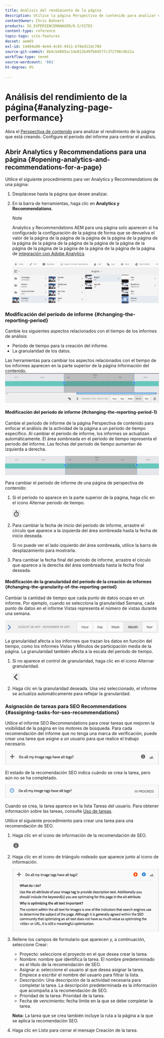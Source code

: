 ```yaml
---
title: Análisis del rendimiento de la página
description: Utilice la página Perspectiva de contenido para analizar el rendimiento de la página que está creando
contentOwner: Chris Bohnert
products: SG_EXPERIENCEMANAGER/6.5/SITES
content-type: reference
topic-tags: site-features
docset: aem65
exl-id: 14484a90-4e44-4c85-9411-b78ed11dc70d
source-git-commit: 8b4cb4065ec14e813b49fb0d577c372790c9b21a
workflow-type: tm+mt
source-wordcount: '661'
ht-degree: 0%

---
```


# Análisis del rendimiento de la página{#analyzing-page-performance}

Abra el [Perspectiva de contenido](/help/sites-authoring/content-insights.md) para analizar el rendimiento de la página que está creando. Configure el periodo del informe para centrar el análisis.

## Abrir Analytics y Recommendations para una página {#opening-analytics-and-recommendations-for-a-page}

Utilice el siguiente procedimiento para ver Analytics y Recommendations de una página:

1. Desplácese hasta la página que desee analizar.
1. En la barra de herramientas, haga clic en **Analytics y Recommendations**.

   >[!NOTE]
   >
   >Analytics y Recommendations AEM para una página solo aparecen si ha configurado la configuración de la página de forma que se devuelva el valor de la página de la página de la página de la página de la página de la página de la página de la página de la página de la página de la página de la página de la página de la página de la página de la página de [integración con Adobe Analytics](/help/sites-administering/adobeanalytics-connect.md).

   ![screen-shot_2019-03-05at115319](assets/screen-shot_2019-03-05at115319.png)

### Modificación del período de informe {#changing-the-reporting-period}

Cambie los siguientes aspectos relacionados con el tiempo de los informes de análisis:

* Período de tiempo para la creación del informe.
* La granularidad de los datos.

Las herramientas para cambiar los aspectos relacionados con el tiempo de los informes aparecen en la parte superior de la página Información del contenido. ![chlimage_1-126](assets/chlimage_1-126.png)

#### Modificación del período de informe {#changing-the-reporting-period-1}

Cambie el periodo de informe de la página Perspectiva de contenido para enfocar el análisis de la actividad de la página a un periodo de tiempo específico. Al cambiar el período de informe, los informes se actualizan automáticamente. El área sombreada en el periodo de tiempo representa el periodo del informe. Las fechas del periodo de tiempo aumentan de izquierda a derecha.

![chlimage_1-127](assets/chlimage_1-127.png)

Para cambiar el período de informe de una página de perspectiva de contenido:

1. Si el periodo no aparece en la parte superior de la página, haga clic en el icono Alternar periodo de tiempo.

   ![Alternar intervalo](do-not-localize/chlimage_1-22.png)

1. Para cambiar la fecha de inicio del período de informe, arrastre el círculo que aparece a la izquierda del área sombreada hasta la fecha de inicio deseada.

   Si no puede ver el lado izquierdo del área sombreada, utilice la barra de desplazamiento para mostrarla.

1. Para cambiar la fecha final del período de informe, arrastre el círculo que aparece a la derecha del área sombreada hasta la fecha final deseada.

#### Modificación de la granularidad del periodo de la creación de informes {#changing-the-granularity-of-the-reporting-period}

Cambiar la cantidad de tiempo que cada punto de datos ocupa en un informe. Por ejemplo, cuando se selecciona la granularidad Semana, cada punto de datos en el informe Vistas representa el número de vistas durante una semana.

![screen_shot_2017-11-29at141001](assets/screen_shot_2017-11-29at141001.png)

La granularidad afecta a los informes que trazan los datos en función del tiempo, como los informes Vistas y Minutos de participación media de la página. La granularidad también afecta a la escala del periodo de tiempo.

1. Si no aparece el control de granularidad, haga clic en el icono Alternar granularidad.

   ![chlimage_1-128](assets/chlimage_1-128.png)

1. Haga clic en la granularidad deseada. Una vez seleccionado, el informe se actualiza automáticamente para reflejar la granularidad.

### Asignación de tareas para SEO Recommendations {#assigning-tasks-for-seo-recommendations}

Utilice el informe SEO Recommendations para crear tareas que mejoren la visibilidad de la página en los motores de búsqueda. Para cada recomendación del informe que no tenga una marca de verificación, puede crear una tarea que asigne a un usuario para que realice el trabajo necesario.

![chlimage_1-129](assets/chlimage_1-129.png)

El estado de la recomendación SEO indica cuándo se crea la tarea, pero aún no se ha completado.

![chlimage_1-130](assets/chlimage_1-130.png)

Cuando se crea, la tarea aparece en la lista Tareas del usuario. Para obtener información sobre las tareas, consulte [Uso de tareas](/help/sites-authoring/task-content.md).

Utilice el siguiente procedimiento para crear una tarea para una recomendación de SEO.

1. Haga clic en el icono de información de la recomendación de SEO.

   ![Icono de información](do-not-localize/chlimage_1-23.png)

1. Haga clic en el icono de triángulo rodeado que aparece junto al icono de información.

   ![chlimage_1-131](assets/chlimage_1-131.png)

1. Rellene los campos de formulario que aparecen y, a continuación, seleccione Crear:

   * Proyecto: seleccione el proyecto en el que desea crear la tarea.
   * Nombre: nombre que identifica la tarea. El nombre predeterminado es el título de la recomendación de SEO.
   * Asignar a: seleccione el usuario al que desea asignar la tarea. Empiece a escribir el nombre del usuario para filtrar la lista.
   * Descripción: Una descripción de la actividad necesaria para completar la tarea. La descripción predeterminada es la información que acompaña a la recomendación de SEO.
   * Prioridad de la tarea: Prioridad de la tarea.
   * Fecha de vencimiento: fecha límite en la que se debe completar la tarea.

   **Nota:** La tarea que se crea también incluye la ruta a la página a la que se aplica la recomendación SEO.

1. Haga clic en Listo para cerrar el mensaje Creación de la tarea.
